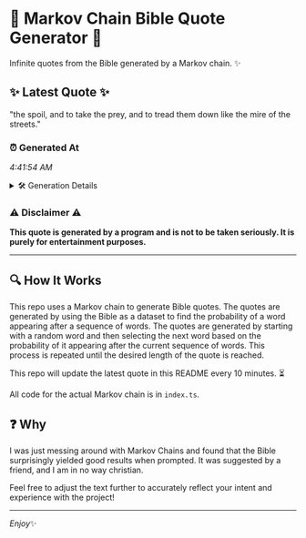 # 📖 Markov Chain Bible Quote Generator 📖

Infinite quotes from the Bible generated by a Markov chain. ✨

## ✨ Latest Quote ✨
"the spoil, and to take the prey, and to tread them down like the mire of the streets."

### ⏰ Generated At
*4:41:54 AM*

<details>
    <summary>🛠️ Generation Details</summary>
    <p>
        <strong>🌱 Seed:</strong> the<br>
        <strong>🔄 Iterations:</strong> 17<br>
        <strong>📜 Context History:</strong><br>[ the ]: spoil,<br>[ the, spoil, ]: and<br>[ the, spoil,, and ]: to<br>[ the, spoil,, and, to ]: take<br>[ the, spoil,, and, to, take ]: the<br>[ the, spoil,, and, to, take, the ]: prey,<br>[ spoil,, and, to, take, the, prey, ]: and<br>[ and, to, take, the, prey,, and ]: to<br>[ to, take, the, prey,, and, to ]: tread<br>[ take, the, prey,, and, to, tread ]: them<br>[ the, prey,, and, to, tread, them ]: down<br>[ prey,, and, to, tread, them, down ]: like<br>[ and, to, tread, them, down, like ]: the<br>[ to, tread, them, down, like, the ]: mire<br>[ tread, them, down, like, the, mire ]: of<br>[ them, down, like, the, mire, of ]: the<br>[ down, like, the, mire, of, the ]: streets.<br>
    </p>
</details>

### ⚠️ Disclaimer ⚠️
**This quote is generated by a program and is not to be taken seriously. It is purely for entertainment purposes.**

---

## 🔍 How It Works

This repo uses a Markov chain to generate Bible quotes. The quotes are generated by using the Bible as a dataset to find the probability of a word appearing after a sequence of words. The quotes are generated by starting with a random word and then selecting the next word based on the probability of it appearing after the current sequence of words. This process is repeated until the desired length of the quote is reached.

This repo will update the latest quote in this README every 10 minutes. ⏳

All code for the actual Markov chain is in `index.ts`.

## ❓ Why

I was just messing around with Markov Chains and found that the Bible surprisingly yielded good results when prompted. 
It was suggested by a friend, and I am in no way christian.

Feel free to adjust the text further to accurately reflect your intent and experience with the project!

---

*Enjoy*✨
